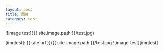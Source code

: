 ```yaml
---
layout: post
title: 图片
category: test
---
```


![image test]({{ site.image.path }}/test.jpg)

[imgtest]: {{ site.url }}/{{ site.image.path }}/test.jpg
![image test][imgtest]
